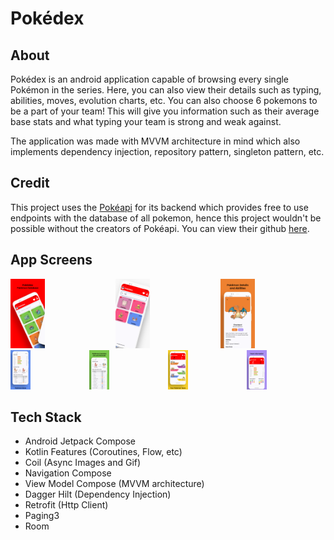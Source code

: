 # Pokédex

## About

Pokédex is an android application capable of browsing every single Pokémon in the series. Here, you can also view their details such as typing, abilities, moves, evolution charts, etc. You can also choose 6 pokemons to be a part of your team! This will give you information such as their average base stats and what typing your team is strong and weak against. 

The application was made with MVVM architecture in mind which also implements dependency injection, repository pattern, singleton pattern, etc.

## Credit

This project uses the [Pokéapi](https://pokeapi.co/) for its backend which provides free to use endpoints with the database of all pokemon, hence this project wouldn't be possible without the creators of Pokéapi. You can view their github [here](https://github.com/PokeAPI/pokeapi).

## App Screens

<div style="display: flex; flex-wrap: wrap; gap: 0;">
  <div style="flex: 1 1 33.33%;"><img src="./docs/screens/1.png" style="width: 33%;"></div>
  <div style="flex: 1 1 33.33%;"><img src="./docs/screens/2.png" style="width: 33%;"></div>
  <div style="flex: 1 1 33.33%;"><img src="./docs/screens/3.png" style="width: 33%;"></div>
  <div style="flex: 1 1 25%;"><img src="./docs/screens/4.png" style="width: 25%;"></div>
  <div style="flex: 1 1 25%;"><img src="./docs/screens/5.png" style="width: 25%;"></div>
  <div style="flex: 1 1 25%;"><img src="./docs/screens/6.png" style="width: 25%;"></div>
  <div style="flex: 1 1 25%;"><img src="./docs/screens/7.png" style="width: 25%;"></div>
</div>

## Tech Stack

- Android Jetpack Compose
- Kotlin Features (Coroutines, Flow, etc)
- Coil (Async Images and Gif)
- Navigation Compose
- View Model Compose (MVVM architecture)
- Dagger Hilt (Dependency Injection)
- Retrofit (Http Client)
- Paging3
- Room


